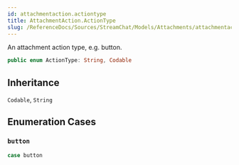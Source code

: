 ```yaml
---
id: attachmentaction.actiontype 
title: AttachmentAction.ActionType
slug: /ReferenceDocs/Sources/StreamChat/Models/Attachments/attachmentaction.actiontype
---
```


An attachment action type, e.g. button.

``` swift
public enum ActionType: String, Codable 
```

## Inheritance

`Codable`, `String`

## Enumeration Cases

### `button`

``` swift
case button
```
